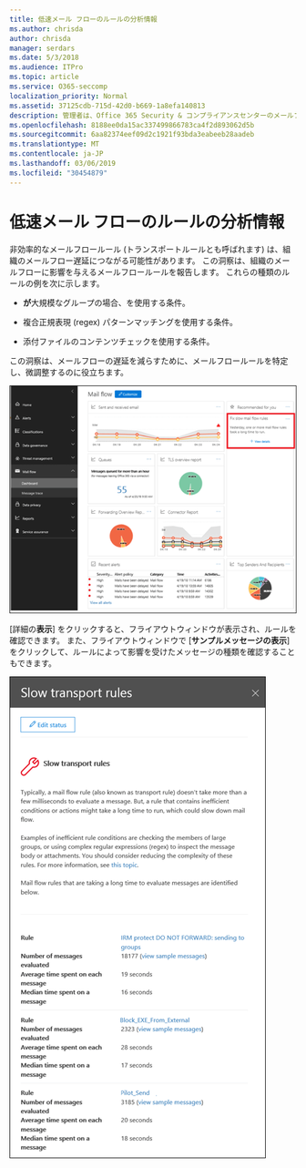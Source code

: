 ```yaml
---
title: 低速メール フローのルールの分析情報
ms.author: chrisda
author: chrisda
manager: serdars
ms.date: 5/3/2018
ms.audience: ITPro
ms.topic: article
ms.service: O365-seccomp
localization_priority: Normal
ms.assetid: 37125cdb-715d-42d0-b669-1a8efa140813
description: 管理者は、Office 365 Security & コンプライアンスセンターのメールフローダッシュボードに記載されている低速メールフロールールについて理解できます。
ms.openlocfilehash: 8188ee0da15ac337499866783ca4f2d893062d5b
ms.sourcegitcommit: 6aa82374eef09d2c1921f93bda3eabeeb28aadeb
ms.translationtype: MT
ms.contentlocale: ja-JP
ms.lasthandoff: 03/06/2019
ms.locfileid: "30454879"
---
```

# <a name="slow-mail-flow-rules-insight"></a>低速メール フローのルールの分析情報

非効率的なメールフロールール (トランスポートルールとも呼ばれます) は、組織のメールフロー遅延につながる可能性があります。 この洞察は、組織のメールフローに影響を与えるメールフロールールを報告します。 これらの種類のルールの例を次に示します。

- **が**大規模なグループの場合、を使用する条件。

- 複合正規表現 (regex) パターンマッチングを使用する条件。

- 添付ファイルのコンテンツチェックを使用する条件。

この洞察は、メールフローの遅延を減らすために、メールフロールールを特定し、微調整するのに役立ちます。

![Office 365 Security & コンプライアンスセンターのメールフローダッシュボードに記載されている低速のメールフロールールの洞察](media/1dd90faa-f065-4b10-8b47-d35dc127fc26.png)

[詳細の**表示**] をクリックすると、フライアウトウィンドウが表示され、ルールを確認できます。 また、フライアウトウィンドウで [**サンプルメッセージの表示**] をクリックして、ルールによって影響を受けたメッセージの種類を確認することもできます。

![メールフローダッシュボードの [低速メールフロールールの詳細を表示する] をクリックした後のフライアウトウィンドウ](media/2cbd43b7-1f21-4338-a70c-7b50de5c69cd.png)
